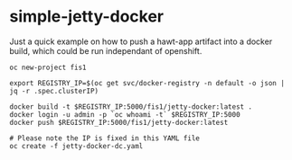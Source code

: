 # simple-jetty-docker

Just a quick example on how to push a hawt-app artifact into a docker build, which could be run independant of openshift.

```
oc new-project fis1

export REGISTRY_IP=$(oc get svc/docker-registry -n default -o json | jq -r .spec.clusterIP)

docker build -t $REGISTRY_IP:5000/fis1/jetty-docker:latest . 
docker login -u admin -p `oc whoami -t` $REGISTRY_IP:5000
docker push $REGISTRY_IP:5000/fis1/jetty-docker:latest

# Please note the IP is fixed in this YAML file
oc create -f jetty-docker-dc.yaml

```